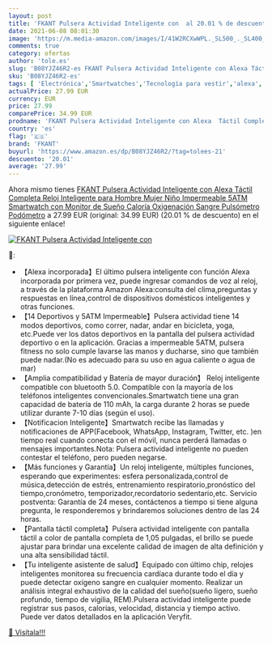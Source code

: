```yaml
---
layout: post
title: 'FKANT Pulsera Actividad Inteligente con  al 20.01 % de descuento'
date: 2021-06-08 08:01:30
image: 'https://m.media-amazon.com/images/I/41W2RCXwWPL._SL500_._SL400_.jpg'
comments: true
category: ofertas
author: 'tole.es'
slug: 'B08YJZ46R2-es FKANT Pulsera Actividad Inteligente con Alexa Táctil...'
sku: 'B08YJZ46R2-es'
tags: [ 'Electrónica','Smartwatches','Tecnología para vestir','alexa','fkant', ]
actualPrice: 27.99 EUR
currency: EUR
price: 27.99
comparePrice: 34.99 EUR
prodname: 'FKANT Pulsera Actividad Inteligente con Alexa  Táctil Completa Reloj Inteligente para Hombre Mujer Niño Impermeable 5ATM Smartwatch con Monitor de Sueño Caloría Oxigenación Sangre Pulsómetro Podómetro'
country: 'es'
flag: '🇪🇸'
brand: 'FKANT'
buyurl: 'https://www.amazon.es/dp/B08YJZ46R2/?tag=tolees-21'
descuento: '20.01'
average: '27.99'
---
```


Ahora mismo tienes [FKANT Pulsera Actividad Inteligente con Alexa  Táctil Completa Reloj Inteligente para Hombre Mujer Niño Impermeable 5ATM Smartwatch con Monitor de Sueño Caloría Oxigenación Sangre Pulsómetro Podómetro](https://www.amazon.es/dp/B08YJZ46R2/?tag=tolees-21) a 27.99 EUR (original: 34.99 EUR) (20.01 %  de descuento) en el siguiente enlace!

[![FKANT Pulsera Actividad Inteligente con ](https://m.media-amazon.com/images/I/41W2RCXwWPL._SL500_._SL400_.jpg)](https://www.amazon.es/dp/B08YJZ46R2/?tag=tolees-21)

🔎:

- 【Alexa incorporada】El último pulsera inteligente con función Alexa incorporada por primera vez, puede ingresar comandos de voz al reloj, a través de la plataforma Amazon Alexa:consulta del clima,preguntas y respuestas en línea,control de dispositivos domésticos inteligentes y otras funciones.
- 【14 Deportivos y 5ATM Impermeable】Pulsera actividad tiene 14 modos deportivos, como correr, nadar, andar en bicicleta, yoga, etc.Puede ver los datos deportivos en la pantalla del pulsera actividad deportivo o en la aplicación. Gracias a impermeable 5ATM, pulsera fitness no solo cumple lavarse las manos y ducharse, sino que también puede nadar.(No es adecuado para su uso en agua caliente o agua de mar)
- 【Amplia compatibilidad y Batería de mayor duración】 Reloj inteligente compatible con bluetooth 5.0. Compatible con la mayoría de los teléfonos inteligentes convencionales.Smartwatch tiene una gran capacidad de batería de 110 mAh, la carga durante 2 horas se puede utilizar durante 7-10 días (según el uso).
- 【Notificacion Inteligente】Smartwatch recibe las llamadas y notificaciones de APP(Facebook, WhatsApp, Instagram, Twitter, etc. )en tiempo real cuando conecta con el móvil, nunca perderá llamadas o mensajes importantes.Nota: Pulsera actividad inteligente no pueden contestar el teléfono, pero pueden negarse.
- 【Más funciones y Garantía】Un reloj inteligente, múltiples funciones, esperando que experimentes: esfera personalizada,control de música,detección de estrés, entrenamiento respiratorio,pronóstico del tiempo,cronómetro, temporizador,recordatorio sedentario,etc. Servicio postventa: Garantía de 24 meses, contáctenos a tiempo si tiene alguna pregunta, le responderemos y brindaremos soluciones dentro de las 24 horas.
- 【Pantalla táctil completa】Pulsera actividad inteligente con pantalla táctil a color de pantalla completa de 1,05 pulgadas, el brillo se puede ajustar para brindar una excelente calidad de imagen de alta definición y una alta sensibilidad táctil.
- 【Tu inteligente asistente de salud】Equipado con último chip, relojes inteligentes monitorea su frecuencia cardíaca durante todo el día y puede detectar oxígeno sangre en cualquier momento. Realizar un análisis integral exhaustivo de la calidad del sueño(sueño ligero, sueño profundo, tiempo de vigilia, REM).Pulsera actividad inteligente puede registrar sus pasos, calorías, velocidad, distancia y tiempo activo. Puede ver datos detallados en la aplicación Veryfit.

[🛒 Visítala!!!](https://www.amazon.es/dp/B08YJZ46R2/?tag=tolees-21)
